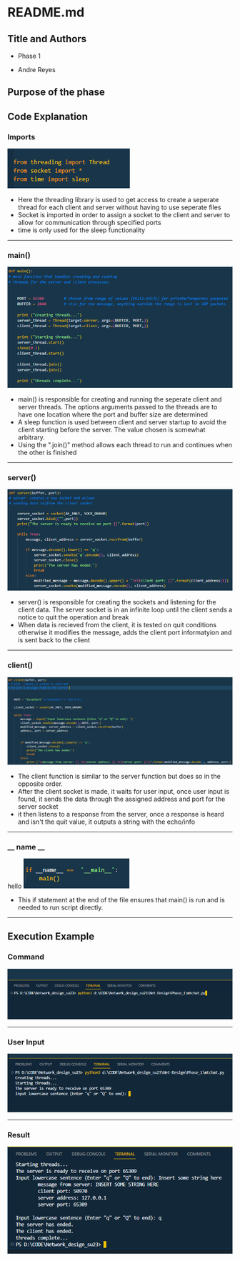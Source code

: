 # README.md

## Title and Authors

* Phase 1

* Andre Reyes

## Purpose of the phase

## Code Explanation
### **Imports**
![imports.png](images/imports.png "Imported Libraries")

* Here the threading library is used to get access to create a seperate thread for each client and server without having to use seperate files
* Socket is imported in order to assign a socket to the client and server to allow for communication through specified ports 
* time is only used for the sleep functionality
--------------------------------------------------------------------------
### **main()**
![main.png](images/main.png "Main Function")
* main() is responsible for creating and running the seperate client and server threads. The options arguments passed to the threads are to have one location where the port and buffer size are determined
* A sleep function is used between client and server startup to avoid the client starting before the server. The value chosen is somewhat arbitrary.
* Using the ".join()" method allows each thread to run and continues when the other is finished
---------------------------------------------------------------------------
### **server()**
![server.png](images/server.png "Server Function")
* server() is responsible for creating the sockets and listening for the client data. The server socket is in an infinite loop until the client sends a notice to quit the operation and break
* When data is recieved from the client, it is tested on quit conditions otherwise it modifies the message, adds the client port informatyion and is sent back to the client 
--------------------------------------------------------------------------
### **client()**
![client.png](images/client.png "Client Function")
* The client function is similar to the server function but does so in the opposite order.
* After the client socket is made, it waits for user input, once user input is found, it sends the data through the assigned address and port for the server socket
* it then listens to a response from the server, once a response is heard and isn't the quit value, it outputs a string with the echo/info
---------------------------------------------------------------------------
### **__ name __**
hello
![initiateMain.png](images/initiateMain.png "Initiate main")
* This if statement at the end of the file ensures that main() is run and is needed to run script directly.
---------------------------------------------------------------------------
## Execution Example
### **Command**
![command.png](images/command.png "Run command")

---------------------------------------------------------------------------
### **User Input**
![result1.png](images/result1.png "Result after command")

---------------------------------------------------------------------------
### **Result**
![result2.png](images/result2.png "Result after user input")



